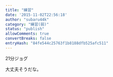 ```yaml
---
title: "練習"
date: '2015-11-02T22:56:18'
author: "subaru44k"
category: "練習(弱)"
status: "publish"
allowComments: true
convertBreaks: false
entryHash: "84fe544c25763f1b8188dfb525afc511"
---
```

21分ジョグ

大丈夫そうだな。
